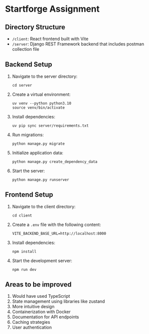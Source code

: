 # Startforge Assignment

## Directory Structure

- `/client`: React frontend built with Vite
- `/server`: Django REST Framework backend that includes postman collection file

## Backend Setup

1. Navigate to the server directory:
   ```
   cd server
   ```

2. Create a virtual environment:
   ```
   uv venv --python python3.10
   source venv/bin/activate
   ```

3. Install dependencies:
   ```
   uv pip sync server/requirements.txt
   ```

4. Run migrations:
   ```
   python manage.py migrate
   ```

5. Initialize application data:
   ```
   python manage.py create_dependency_data
   ```

6. Start the server:
   ```
   python manage.py runserver
   ```

## Frontend Setup

1. Navigate to the client directory:
   ```
   cd client
   ```

2. Create a `.env` file with the following content:
   ```
   VITE_BACKEND_BASE_URL=http://localhost:8000
   ```

3. Install dependencies:
   ```
   npm install
   ```

4. Start the development server:
   ```
   npm run dev
   ```

## Areas to be improved
1. Would have used TypeScript
2. State management using libraries like zustand
3. More intuitive design
4. Containerization with Docker
5. Documentation for API endpoints
6. Caching strategies
7. User authentication
